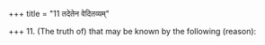 +++
title = "11 तदेतेन वेदितव्यम्"

+++
11. (The truth of) that may be known by the following (reason):
